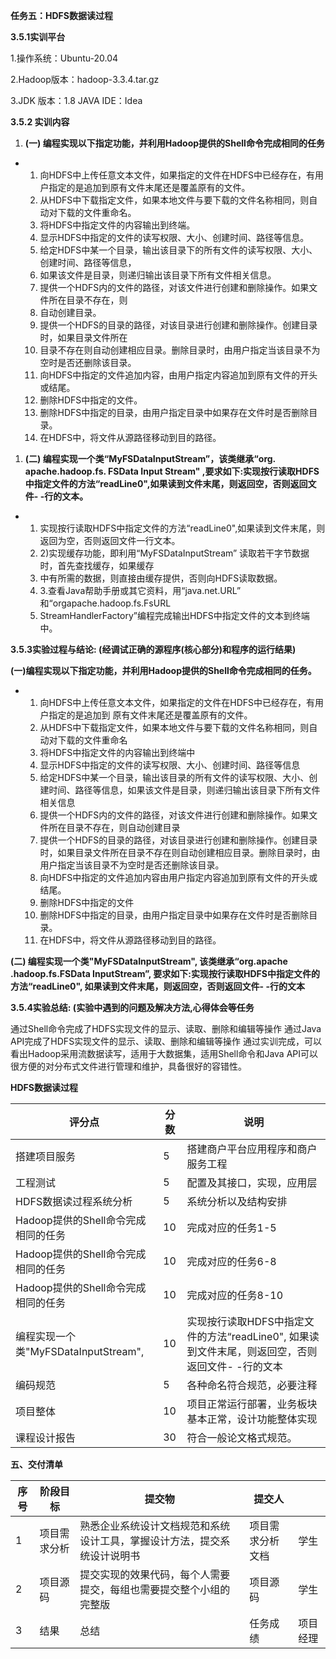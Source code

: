 **任务五：HDFS数据读过程**

**3.5.1实训平台**

1.操作系统：Ubuntu-20.04 

2.Hadoop版本：hadoop-3.3.4.tar.gz 

3.JDK 版本：1.8 JAVA IDE：Idea

 

**3.5.2 实训内容**

1. **(一) 编程实现以下指定功能，并利用Hadoop提供的Shell命令完成相同的任务**

- 1. 向HDFS中上传任意文本文件，如果指定的文件在HDFS中已经存在，有用户指定的是追加到原有文件末尾还是覆盖原有的文件。
  2. 从HDFS中下载指定文件，如果本地文件与要下载的文件名称相同，则自动对下载的文件重命名。
  3. 将HDFS中指定文件的内容输出到终端。
  4. 显示HDFS中指定的文件的读写权限、大小、创建时间、路径等信息。
  5. 给定HDFS中某一个目录，输出该目录下的所有文件的读写权限、大小、创建时间、路径等信息，
  6. 如果该文件是目录，则递归输出该目录下所有文件相关信息。
  7. 提供一个HDFS内的文件的路径，对该文件进行创建和删除操作。如果文件所在目录不存在，则
  8. 自动创建目录。
  9. 提供一个HDFS的目录的路径，对该目录进行创建和删除操作。创建目录时，如果目录文件所在
  10. 目录不存在则自动创建相应目录。删除目录时，由用户指定当该目录不为空时是否还删除该目录。
  11. 向HDFS中指定的文件追加内容，由用户指定内容追加到原有文件的开头或结尾。
  12. 删除HDFS中指定的文件。
  13. 删除HDFS中指定的目录，由用户指定目录中如果存在文件时是否删除目录。
  14. 在HDFS中，将文件从源路径移动到目的路径。

 

1. **(二)  编程实现一个类“MyFSDataInputStream”，该类继承“org. apache.hadoop.fs. FSData Input Stream" ,要求如下:实现按行读取HDFS中指定文件的方法“readLine0",如果读到文件末尾，则返回空，否则返回文件- -行的文本。**

- 1. 实现按行读取HDFS中指定文件的方法“readLine0",如果读到文件末尾，则返回为空，否则返回文件一行文本。
  2. 2)实现缓存功能，即利用“MyFSDataInputStream” 读取若干字节数据时，首先查找缓存，如果缓存
  3. 中有所需的数据，则直接由缓存提供，否则向HDFS读取数据。
  4. 3.查看Java帮助手册或其它资料，用“java.net.URL” 和“orgapache.hadoop.fs.FsURL
  5. StreamHandlerFactory”编程完成输出HDFS中指定文件的文本到终端中。

 

 

**3.5.3实验过程与结论: (经调试正确的源程序(核心部分)和程序的运行结果)**

**(一)编程实现以下指定功能，并利用Hadoop提供的Shell命令完成相同的任务。**

- 1. 向HDFS中上传任意文本文件，如果指定的文件在HDFS中已经存在，有用户指定的是追加到      原有文件末尾还是覆盖原有的文件。
  2. 从HDFS中下载指定文件，如果本地文件与要下载的文件名称相同，则自动对下载的文件重命名
  3. 将HDFS中指定文件的内容输出到终端中
  4. 显示HDFS中指定的文件的读写权限、大小、创建时间、路径等信息
  5. 给定HDFS中某一个目录，输出该目录的所有文件的读写权限、大小、创建时间、路径等信息，如果该文件是目录，则递归输出该目录下所有文件相关信息
  6. 提供一个HDFS内的文件的路径，对该文件进行创建和删除操作。如果文件所在目录不存在，则自动创建目录
  7. 提供一个HDFS的目录的路径，对该目录进行创建和删除操作。创建目录时，如果目录文件所在目录不存在则自动创建相应目录。删除目录时，由用户指定当该目录不为空时是否还删除该目录。
  8. 向HDFS中指定的文件追加内容由用户指定内容追加到原有文件的开头或结尾。
  9. 删除HDFS中指定的文件
  10. 删除HDFS中指定的目录，由用户指定目录中如果存在文件时是否删除目录。
  11. 在HDFS中，将文件从源路径移动到目的路径。

 

 

**(二) 编程实现一个类"MyFSDataInputStream", 该类继承“org.apache .hadoop.fs.FSData InputStream”, 要求如下:实现按行读取HDFS中指定文件的方法“readLine0", 如果读到文件末尾，则返回空，否则返回文件- -行的文本**

**3.5.4实验总结: (实验中遇到的问题及解决方法,心得体会等任务**

通过Shell命令完成了HDFS实现文件的显示、读取、删除和编辑等操作 通过Java API完成了HDFS实现文件的显示、读取、删除和编辑等操作 通过实训完成，可以看出Hadoop采用流数据读写，适用于大数据集，适用Shell命令和Java API可以 很方便的对分布式文件进行管理和维护，具备很好的容错性。

**HDFS数据读过程**

| 评分点                               | 分数 | 说明                                                         |
| ------------------------------------ | ---- | ------------------------------------------------------------ |
| 搭建项目服务                         | 5    | 搭建商户平台应用程序和商户服务工程                           |
| 工程测试                             | 5    | 配置及其接口，实现，应用层                                   |
| HDFS数据读过程系统分析               | 5    | 系统分析以及结构安排                                         |
| Hadoop提供的Shell命令完成相同的任务  | 10   | 完成对应的任务1-5                                            |
| Hadoop提供的Shell命令完成相同的任务  | 10   | 完成对应的任务6-8                                            |
| Hadoop提供的Shell命令完成相同的任务  | 10   | 完成对应的任务8-10                                           |
| 编程实现一个类"MyFSDataInputStream", | 10   | 实现按行读取HDFS中指定文件的方法“readLine0", 如果读到文件末尾，则返回空，否则返回文件- -行的文本 |
| 编码规范                             | 5    | 各种命名符合规范，必要注释                                   |
| 项目整体                             | 10   | 项目正常运行部署，业务板块基本正常，设计功能整体实现         |
| 课程设计报告                         | 30   | 符合一般论文格式规范。                                       |

**五、交付清单**

| **序号** | **阶段目标** | **提交物**                                                   | **提交人**       |          |
| -------- | ------------ | ------------------------------------------------------------ | ---------------- | -------- |
| 1        | 项目需求分析 | 熟悉企业系统设计文档规范和系统设计工具，掌握设计方法，提交系统设计说明书 | 项目需求分析文档 | 学生     |
| 2        | 项目源码     | 提交实现的效果代码，每个人需要提交，每组也需要提交整个小组的完整版 | 项目源码         | 学生     |
| 3        | 结果         | 总结                                                         | 任务成绩         | 项目经理 |
